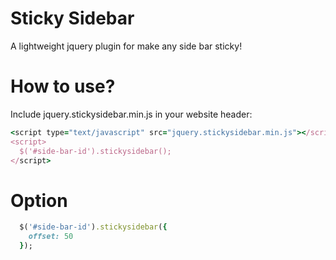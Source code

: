 # Sticky Sidebar
A lightweight jquery plugin for make any side bar sticky!

# How to use?

Include jquery.stickysidebar.min.js in your website header:

```ruby
<script type="text/javascript" src="jquery.stickysidebar.min.js"></script>
<script>
  $('#side-bar-id').stickysidebar();
</script>
```
# Option

```ruby
  $('#side-bar-id').stickysidebar({
    offset: 50
  });
```
